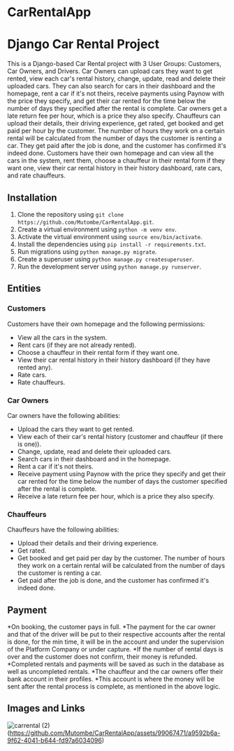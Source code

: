 # CarRentalApp
# Django Car Rental Project

This is a Django-based Car Rental project with 3 User Groups: Customers, Car Owners, and Drivers. Car Owners can upload cars they want to get rented, view each car's rental history, change, update, read and delete their uploaded cars. They can also search for cars in their dashboard and the homepage, rent a car if it's not theirs, receive payments using Paynow with the price they specify, and get their car rented for the time below the number of days they specified after the rental is complete. Car owners get a late return fee per hour, which is a price they also specify. Chauffeurs can upload their details, their driving experience, get rated, get booked and get paid per hour by the customer. The number of hours they work on a certain rental will be calculated from the number of days the customer is renting a car. They get paid after the job is done, and the customer has confirmed it's indeed done. Customers have their own homepage and can view all the cars in the system, rent them, choose a chauffeur in their rental form if they want one, view their car rental history in their history dashboard, rate cars, and rate chauffeurs.

## Installation

1. Clone the repository using `git clone https://github.com/Mutombe/CarRentalApp.git`.
2. Create a virtual environment using `python -m venv env`.
3. Activate the virtual environment using `source env/bin/activate`.
4. Install the dependencies using `pip install -r requirements.txt`.
5. Run migrations using `python manage.py migrate`.
6. Create a superuser using `python manage.py createsuperuser`.
7. Run the development server using `python manage.py runserver`.

## Entities

### Customers
Customers have their own homepage and the following permissions:
* View all the cars in the system.
* Rent cars (if they are not already rented).
* Choose a chauffeur in their rental form if they want one.
* View their car rental history in their history dashboard (if they have rented any).
* Rate cars.
* Rate chauffeurs.

### Car Owners
Car owners have the following abilities:
* Upload the cars they want to get rented.
* View each of their car's rental history (customer and chauffeur (if there is one)).
* Change, update, read and delete their uploaded cars.
* Search cars in their dashboard and in the homepage.
* Rent a car if it's not theirs.
* Receive payment using Paynow with the price they specify and get their car rented for the time below the number of days the customer specified after the rental is complete.
* Receive a late return fee per hour, which is a price they also specify.

### Chauffeurs
Chauffeurs have the following abilities:
* Upload their details and their driving experience.
* Get rated.
* Get booked and get paid per day by the customer. The number of hours they work on a certain rental will be calculated from the number of days the customer is renting a car.
* Get paid after the job is done, and the customer has confirmed it's indeed done.

## Payment
*On booking, the customer pays in full. 
*The payment for the car owner and that of the driver will be put to their respective accounts after the rental is done, for the min time, it will be in the account and under the supervision of the Platform Company or under capture. 
*If the number of rental days is over and the customer does not confirm, their money is refunded. 
*Completed rentals and payments will be saved as such in the database as well as uncompleted rentals. 
*The chauffeur and the car owners offer their bank account in their profiles. 
*This account is where the money will be sent after the rental process is complete, as mentioned in the above logic.

## Images and Links
![carrental (2)](https://github.com/Mutombe/CarRentalApp/assets/99067471/c991c4c4-01cd-4779-bc19-883ee8169b53)
(https://github.com/Mutombe/CarRentalApp/assets/99067471/a9592b6a-9f62-4041-b644-fd97a6034096)




